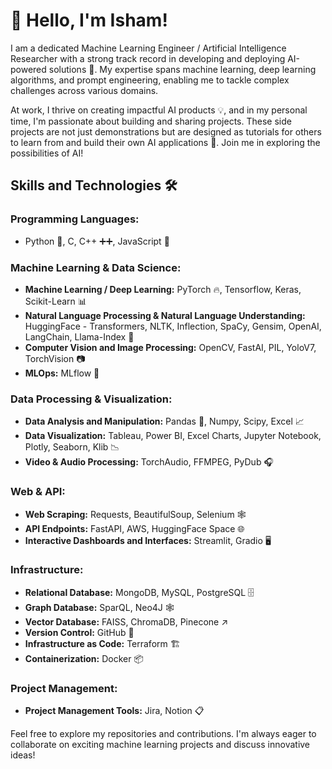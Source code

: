 # 👋 Hello, I'm Isham!

I am a dedicated Machine Learning Engineer / Artificial Intelligence Researcher with a strong track record in developing and deploying AI-powered solutions 🚀. My expertise spans machine learning, deep learning algorithms, and prompt engineering, enabling me to tackle complex challenges across various domains. 

At work, I thrive on creating impactful AI products 💡, and in my personal time, I'm passionate about building and sharing projects. These side projects are not just demonstrations but are designed as tutorials for others to learn from and build their own AI applications 🤖. Join me in exploring the possibilities of AI!

## Skills and Technologies 🛠️

### Programming Languages:
- Python 🐍, C, C++ ➕➕, JavaScript 📜

### Machine Learning & Data Science:
- **Machine Learning / Deep Learning:** PyTorch 🔥, Tensorflow, Keras, Scikit-Learn 📊
- **Natural Language Processing & Natural Language Understanding:** HuggingFace - Transformers, NLTK, Inflection, SpaCy, Gensim, OpenAI, LangChain, Llama-Index 📝
- **Computer Vision and Image Processing:** OpenCV, FastAI, PIL, YoloV7, TorchVision 📷
- **MLOps:** MLflow 🔄

### Data Processing & Visualization:
- **Data Analysis and Manipulation:** Pandas 🐼, Numpy, Scipy, Excel 📈
- **Data Visualization:** Tableau, Power BI, Excel Charts, Jupyter Notebook, Plotly, Seaborn, Klib 📉
- **Video & Audio Processing:** TorchAudio, FFMPEG, PyDub 🎧

### Web & API:
- **Web Scraping:** Requests, BeautifulSoup, Selenium 🕸️
- **API Endpoints:** FastAPI, AWS, HuggingFace Space 🌐
- **Interactive Dashboards and Interfaces:** Streamlit, Gradio 🖥️

### Infrastructure:
- **Relational Database:** MongoDB, MySQL, PostgreSQL 🗄️
- **Graph Database:** SparQL, Neo4J 🕸️ 
- **Vector Database:** FAISS, ChromaDB, Pinecone ↗
- **Version Control:** GitHub 🔄
- **Infrastructure as Code:** Terraform 🏗️
- **Containerization:** Docker 📦

### Project Management:
- **Project Management Tools:** Jira, Notion 📋

Feel free to explore my repositories and contributions. I'm always eager to collaborate on exciting machine learning projects and discuss innovative ideas!
